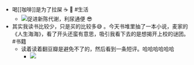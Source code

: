 - 喝[[咖啡]]是为了拉屎 ☕️ 💩  #生活
	- ![促进新陈代谢，利尿通便 😎 ](https://kidpic.oss-cn-beijing.aliyuncs.com/kaimini/20220511160453.png)
- 其实我读书比较少，只是买的比较多😅 。今天书堆里抽了一本小说，麦家的《人生海海》，看了开头还蛮有意思，吸引我看下去的是想揭开上校的谜团。  #书籍
	- 读着读着翻豆瓣是避免不了的，然后看到一条短评。哈哈哈哈哈哈
		- ![](https://kidpic.oss-cn-beijing.aliyuncs.com/kaimini/20220512094406.png)